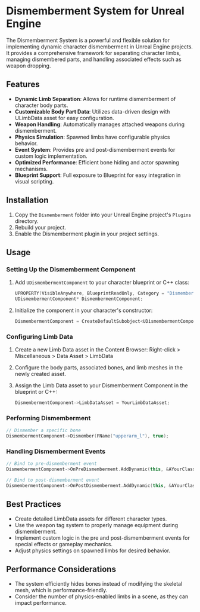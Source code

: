 # Dismemberment System for Unreal Engine

The Dismemberment System is a powerful and flexible solution for implementing dynamic character dismemberment in Unreal Engine projects. It provides a comprehensive framework for separating character limbs, managing dismembered parts, and handling associated effects such as weapon dropping.

## Features

- **Dynamic Limb Separation**: Allows for runtime dismemberment of character body parts.
- **Customizable Body Part Data**: Utilizes data-driven design with ULimbData asset for easy configuration.
- **Weapon Handling**: Automatically manages attached weapons during dismemberment.
- **Physics Simulation**: Spawned limbs have configurable physics behavior.
- **Event System**: Provides pre and post-dismemberment events for custom logic implementation.
- **Optimized Performance**: Efficient bone hiding and actor spawning mechanisms.
- **Blueprint Support**: Full exposure to Blueprint for easy integration in visual scripting.

## Installation

1. Copy the `Dismemberment` folder into your Unreal Engine project's `Plugins` directory.
2. Rebuild your project.
3. Enable the Dismemberment plugin in your project settings.

## Usage

### Setting Up the Dismemberment Component

1. Add `UDismembermentComponent` to your character blueprint or C++ class:

   ```cpp
   UPROPERTY(VisibleAnywhere, BlueprintReadOnly, Category = "Dismemberment")
   UDismembermentComponent* DismembermentComponent;
   ```

2. Initialize the component in your character's constructor:

   ```cpp
   DismembermentComponent = CreateDefaultSubobject<UDismembermentComponent>(TEXT("DismembermentComponent"));
   ```

### Configuring Limb Data

1. Create a new Limb Data asset in the Content Browser: Right-click > Miscellaneous > Data Asset > LimbData
2. Configure the body parts, associated bones, and limb meshes in the newly created asset.
3. Assign the Limb Data asset to your Dismemberment Component in the blueprint or C++:

   ```cpp
   DismembermentComponent->LimbDataAsset = YourLimbDataAsset;
   ```

### Performing Dismemberment

```cpp
// Dismember a specific bone
DismembermentComponent->Dismember(FName("upperarm_l"), true);
```

### Handling Dismemberment Events

```cpp
// Bind to pre-dismemberment event
DismembermentComponent->OnPreDismemberment.AddDynamic(this, &AYourClass::OnPreDismembermentHandler);

// Bind to post-dismemberment event
DismembermentComponent->OnPostDismemberment.AddDynamic(this, &AYourClass::OnPostDismembermentHandler);
```

## Best Practices

- Create detailed LimbData assets for different character types.
- Use the weapon tag system to properly manage equipment during dismemberment.
- Implement custom logic in the pre and post-dismemberment events for special effects or gameplay mechanics.
- Adjust physics settings on spawned limbs for desired behavior.

## Performance Considerations

- The system efficiently hides bones instead of modifying the skeletal mesh, which is performance-friendly.
- Consider the number of physics-enabled limbs in a scene, as they can impact performance.
